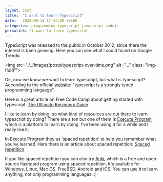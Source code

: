 ```yaml
---
layout: post
title:  "I want to learn Typescript"
date:   2023-08-14 17:44:00 +0100
categories: programming typescript javascript nodejs 
permalink: /i-want-to-learn-typescript
---
```



TypeScript was released to the public in October 2012, since there the interest is been growing. Here you can see what I could found on Google Trends:

<img src="./../images/posts/typescript-over-time.png" alt="..." class="img-fluid"">


Ok, now we know we want to learn typescript, but what is typescript? According to the official [website](https://www.typescriptlang.org/): "typescript is a strongly typed programming language".


Here is a great article on Free Code Camp about getting started with typescript: [The Ultimate Beginners Guide](https://www.freecodecamp.org/news/learn-typescript-beginners-guide/)


I like to learn by doing, so what kind of resources are out there to learn typescript by doing? There are a ton but one of them is [Execute Program](https://www.executeprogram.com/) which is a platform to learn by doing. I've been using it for a while and I really like it.

In Execute Program they us 'spaced repetition' to help you remember what you've learned. Here there is an article about spaced repetition: [Spaced repetition](https://www.kpu.ca/sites/default/files/Learning%20Centres/Think_SpacedRepetition_LA.pdf)

If you like spaced repetition you can also try [Anki](https://apps.ankiweb.net/), which is a free and open-source flashcard program using spaced repetition, it's available for Windows, Linux, Mac OS, FreeBSD, Android and iOS. You can use it to learn anything, not only programming languages. :) 